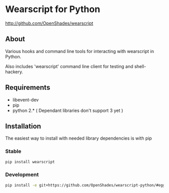 # Wearscript for Python #
<http://github.com/OpenShades/wearscript>

## About ##

Various hooks and command line tools for interacting with wearscript in Python.

Also includes 'wearscript' command line client for testing and shell-hackery.

## Requirements ##

  * libevent-dev 
  * pip
  * python 2.* ( Dependant libraries don't support 3 yet )

## Installation ##

The easiest way to install with needed library dependencies is with pip

### Stable ###

```bash
pip install wearscript
```

### Development ###

```bash
pip install -e git+https://github.com/OpenShades/wearscript-python/#egg=wearscript
```
